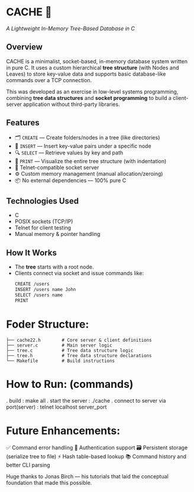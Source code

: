 # CACHE 🧠  
*A Lightweight In-Memory Tree-Based Database in C*

## Overview
CACHE is a minimalist, socket-based, in-memory database system written in pure C. It uses a custom hierarchical **tree structure** (with Nodes and Leaves) to store key-value data and supports basic database-like commands over a TCP connection.

This was developed as an exercise in low-level systems programming, combining **tree data structures** and **socket programming** to build a client-server application without third-party libraries.

## Features

- 🗂️ `CREATE` — Create folders/nodes in a tree (like directories)
- 📝 `INSERT` — Insert key-value pairs under a specific node
- 🔍 `SELECT` — Retrieve values by key and path
- 🌲 `PRINT` — Visualize the entire tree structure (with indentation)
- 🔌 Telnet-compatible socket server
- ⚙️ Custom memory management (manual allocation/zeroing)
- 📦 No external dependencies — 100% pure C

## Technologies Used

- C
- POSIX sockets (TCP/IP)
- Telnet for client testing
- Manual memory & pointer handling

## How It Works

- The **tree** starts with a root node.
- Clients connect via socket and issue commands like:
  ```bash
  CREATE /users
  INSERT /users name John
  SELECT /users name
  PRINT

# Foder Structure:
    ├── cache22.h        # Core server & client definitions
    ├── server.c         # Main server logic
    ├── tree.c           # Tree data structure logic
    ├── tree.h           # Tree data structure declarations
    └── Makefile         # Build instructions


# How to Run: (commands)
  . build : make all
  . start the server : ./cache
  . connect to server via port(server) : telnet localhost server_port
  
# Future Enhancements:
  ✅ Command error handling
  🔐 Authentication support
  🗃️ Persistent storage (serialize tree to file)
  ⚡ Hash table-based lookup
  📚 Command history and better CLI parsing


 
 Huge thanks to Jonas Birch — his tutorials that laid the conceptual foundation that made this possible. 
